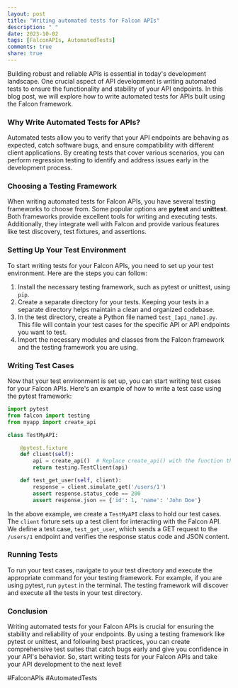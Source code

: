 ```yaml
---
layout: post
title: "Writing automated tests for Falcon APIs"
description: " "
date: 2023-10-02
tags: [FalconAPIs, AutomatedTests]
comments: true
share: true
---
```


Building robust and reliable APIs is essential in today's development landscape. One crucial aspect of API development is writing automated tests to ensure the functionality and stability of your API endpoints. In this blog post, we will explore how to write automated tests for APIs built using the Falcon framework.

### Why Write Automated Tests for APIs?

Automated tests allow you to verify that your API endpoints are behaving as expected, catch software bugs, and ensure compatibility with different client applications. By creating tests that cover various scenarios, you can perform regression testing to identify and address issues early in the development process.

### Choosing a Testing Framework

When writing automated tests for Falcon APIs, you have several testing frameworks to choose from. Some popular options are **pytest** and **unittest**. Both frameworks provide excellent tools for writing and executing tests. Additionally, they integrate well with Falcon and provide various features like test discovery, test fixtures, and assertions.

### Setting Up Your Test Environment

To start writing tests for your Falcon APIs, you need to set up your test environment. Here are the steps you can follow:

1. Install the necessary testing framework, such as pytest or unittest, using `pip`.
2. Create a separate directory for your tests. Keeping your tests in a separate directory helps maintain a clean and organized codebase.
3. In the test directory, create a Python file named `test_[api_name].py`. This file will contain your test cases for the specific API or API endpoints you want to test.
4. Import the necessary modules and classes from the Falcon framework and the testing framework you are using.

### Writing Test Cases

Now that your test environment is set up, you can start writing test cases for your Falcon APIs. Here's an example of how to write a test case using the pytest framework:

```python
import pytest
from falcon import testing
from myapp import create_api

class TestMyAPI:

    @pytest.fixture
    def client(self):
        api = create_api()  # Replace create_api() with the function that creates your Falcon API instance
        return testing.TestClient(api)

    def test_get_user(self, client):
        response = client.simulate_get('/users/1')
        assert response.status_code == 200
        assert response.json == {'id': 1, 'name': 'John Doe'}
```

In the above example, we create a `TestMyAPI` class to hold our test cases. The `client` fixture sets up a test client for interacting with the Falcon API. We define a test case, `test_get_user`, which sends a GET request to the `/users/1` endpoint and verifies the response status code and JSON content.

### Running Tests

To run your test cases, navigate to your test directory and execute the appropriate command for your testing framework. For example, if you are using pytest, run `pytest` in the terminal. The testing framework will discover and execute all the tests in your test directory.

### Conclusion

Writing automated tests for your Falcon APIs is crucial for ensuring the stability and reliability of your endpoints. By using a testing framework like pytest or unittest, and following best practices, you can create comprehensive test suites that catch bugs early and give you confidence in your API's behavior. So, start writing tests for your Falcon APIs and take your API development to the next level!

\#FalconAPIs #AutomatedTests